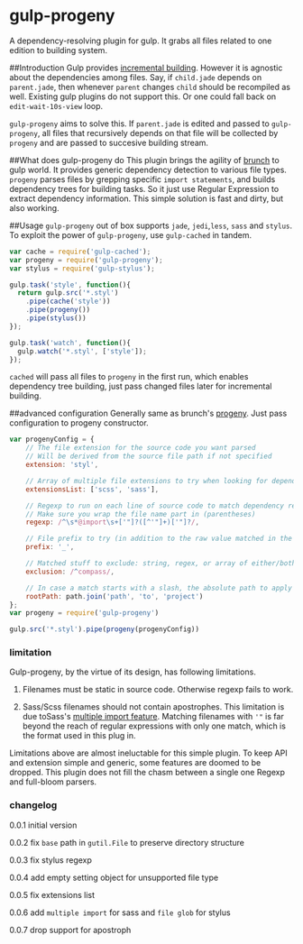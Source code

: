 gulp-progeny
===============
A dependency-resolving plugin for gulp.
It grabs all files related to one edition to building system.

##Introduction
Gulp provides [incremental building](https://github.com/wearefractal/gulp-cached).
However it is agnostic about the dependencies among files.
Say, if `child.jade` depends on `parent.jade`, then whenever `parent` changes `child` should be recompiled as well.
Existing gulp plugins do not support this. Or one could fall back on `edit-wait-10s-view` loop.

`gulp-progeny` aims to solve this. If `parent.jade` is edited and passed to `gulp-progeny`, all files that recursively depends on that file will be collected by `progeny` and are passed to succesive building stream.

##What does gulp-progeny do
This plugin brings the agility of [brunch](https://github.com/brunch/brunch) to gulp world.
It provides generic dependency detection to various file types.
`progeny` parses files by grepping specific `import statements`, and builds dependency trees for building tasks.
So it just use Regular Expression to extract dependency information. This simple solution is fast and dirty, but also working.

##Usage
`gulp-progeny` out of box supports `jade`, `jedi`,`less`, `sass` and `stylus`.
To exploit the power of `gulp-progeny`, use `gulp-cached` in tandem.

```javascript
var cache = require('gulp-cached');
var progeny = require('gulp-progeny');
var stylus = require('gulp-stylus');

gulp.task('style', function(){
  return gulp.src('*.styl')
    .pipe(cache('style'))
    .pipe(progeny())
    .pipe(stylus())
});

gulp.task('watch', function(){
  gulp.watch('*.styl', ['style']);
});
```

`cached` will pass all files to `progeny` in the first run, which enables dependency tree building,
just pass changed files later for incremental building.

##advanced configuration
Generally same as brunch's [progeny](https://github.com/es128/progeny).
Just pass configuration to progeny constructor.

```javascript
var progenyConfig = {
    // The file extension for the source code you want parsed
    // Will be derived from the source file path if not specified
    extension: 'styl',

    // Array of multiple file extensions to try when looking for dependencies
    extensionsList: ['scss', 'sass'],

    // Regexp to run on each line of source code to match dependency references
    // Make sure you wrap the file name part in (parentheses)
    regexp: /^\s*@import\s+['"]?([^'"]+)['"]?/,

    // File prefix to try (in addition to the raw value matched in the regexp)
    prefix: '_',

    // Matched stuff to exclude: string, regex, or array of either/both
    exclusion: /^compass/,

    // In case a match starts with a slash, the absolute path to apply
    rootPath: path.join('path', 'to', 'project')
};
var progeny = require('gulp-progeny')

gulp.src('*.styl').pipe(progeny(progenyConfig))
```

### limitation
Gulp-progeny, by the virtue of its design, has following limitations.

1. Filenames must be static in source code. Otherwise regexp fails to work.

2. Sass/Scss filenames should not contain apostrophes. This limitation is due toSass's [multiple import feature](http://sass-lang.com/documentation/file.SASS_REFERENCE.html#import). Matching filenames with `'"` is far beyond the reach of regular expressions with only one match, which is the format used in this plug in.

Limitations above are almost ineluctable for this simple plugin. To keep API and extension simple and generic, some features are doomed to be dropped. This plugin does not fill the chasm between a single one Regexp and full-bloom parsers.

### changelog
0.0.1 initial version

0.0.2 fix `base` path in `gutil.File` to preserve directory structure

0.0.3 fix stylus regexp

0.0.4 add empty setting object for unsupported file type

0.0.5 fix extensions list

0.0.6 add `multiple import` for sass and `file glob` for stylus

0.0.7 drop support for apostroph
